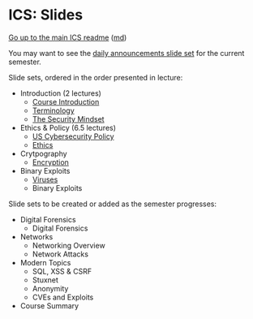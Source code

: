 ICS: Slides
===========

[Go up to the main ICS readme](../readme.html) ([md](../readme.md))

You may want to see the [daily announcements slide set](../uva/daily-announcements.html#/) for the current semester.

Slide sets, ordered in the order presented in lecture:

- Introduction (2 lectures)
    - [Course Introduction](introduction.html#/)
    - [Terminology](terminology.html#/)
    - [The Security Mindset](security-mindset.html#/)
- Ethics & Policy (6.5 lectures)
    - [US Cybersecurity Policy](policy.html#/)
    - [Ethics](ethics.html#/)
- Crytpography
	- [Encryption](encryption.html#/)
- Binary Exploits
	- [Viruses](viruses.html#/)
	- Binary Exploits


Slide sets to be created or added as the semester progresses:

- Digital Forensics
	- Digital Forensics
- Networks
	- Networking Overview
	- Network Attacks
- Modern Topics
	- SQL, XSS & CSRF
	- Stuxnet
	- Anonymity
	- CVEs and Exploits
- Course Summary
